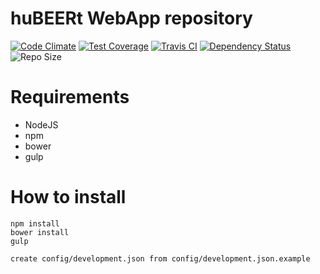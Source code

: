 huBEERt WebApp repository
===================================
[![Code Climate](https://codeclimate.com/github/SuperGrupa/huBEERt-webApp/badges/gpa.svg)](https://codeclimate.com/github/SuperGrupa/huBEERt-webApp)
[![Test Coverage](https://codeclimate.com/github/SuperGrupa/huBEERt-webApp/badges/coverage.svg)](https://codeclimate.com/github/SuperGrupa/huBEERt-webApp)
[![Travis CI](https://travis-ci.org/SuperGrupa/huBEERt-webApp.svg?branch=master)](https://travis-ci.org/SuperGrupa/huBEERt-webApp)
[![Dependency Status](https://gemnasium.com/SuperGrupa/huBEERt-webApp.svg)](https://gemnasium.com/SuperGrupa/huBEERt-webApp)
![Repo Size](https://reposs.herokuapp.com/?path=SuperGrupa/huBEERt-webApp)


# Requirements

* NodeJS
* npm
* bower
* gulp

# How to install

```
npm install
bower install
gulp

create config/development.json from config/development.json.example 

```

